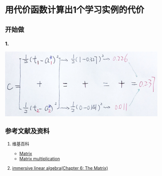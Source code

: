 # 用代价函数计算出1个学习实例的代价

## 开始做

### 1. 

![](/images/体验神经网络中的数学原理/用代价函数计算出1个学习实例的代价/1a1.jpg)

## 参考文献及资料

1. 维基百科
	- [Matrix](https://en.wikipedia.org/wiki/Matrix_(mathematics)) 
	- [Matrix multiplication](https://en.wikipedia.org/wiki/Matrix_multiplication) 

2. [immersive linear algebra(Chapter 6: The Matrix)](http://immersivemath.com/ila/ch06_matrices/ch06.html)